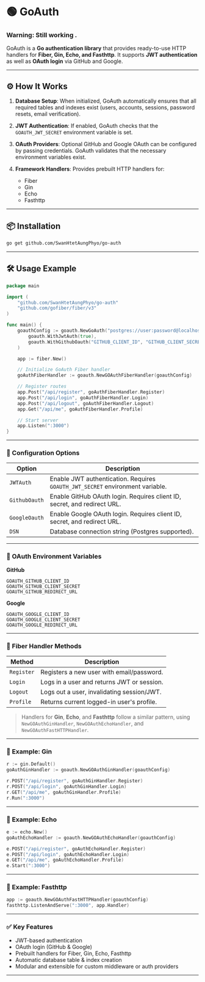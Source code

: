 

# 🟢 GoAuth

### Warning: Still working .

GoAuth is a **Go authentication library** that provides ready-to-use HTTP handlers for **Fiber, Gin, Echo, and Fasthttp**. It supports **JWT authentication** as well as **OAuth login** via GitHub and Google.

---

## ⚙ How It Works

1. **Database Setup**:
   When initialized, GoAuth automatically ensures that all required tables and indexes exist (users, accounts, sessions, password resets, email verification).

2. **JWT Authentication**:
   If enabled, GoAuth checks that the `GOAUTH_JWT_SECRET` environment variable is set.

3. **OAuth Providers**:
   Optional GitHub and Google OAuth can be configured by passing credentials. GoAuth validates that the necessary environment variables exist.

4. **Framework Handlers**:
   Provides prebuilt HTTP handlers for:

    * Fiber
    * Gin
    * Echo
    * Fasthttp

---

## 📦 Installation

```bash
go get github.com/SwanHtetAungPhyo/go-auth
```

---

## 🛠 Usage Example

```go
package main

import (
	"github.com/SwanHtetAungPhyo/go-auth"
	"github.com/gofiber/fiber/v3"
)

func main() {
	goauthConfig := goauth.NewGoAuth("postgres://user:password@localhost:5432/mydb",
		goauth.WithJwtAuth(true),
		goauth.WithGithubOauth("GITHUB_CLIENT_ID", "GITHUB_CLIENT_SECRET", "http://localhost:3000/callback", ""),
	)

	app := fiber.New()

	// Initialize GoAuth Fiber handler
	goAuthFiberHandler := goauth.NewGOAuthFiberHandler(goauthConfig)

	// Register routes
	app.Post("/api/register", goAuthFiberHandler.Register)
	app.Post("/api/login", goAuthFiberHandler.Login)
	app.Post("/api/logout", goAuthFiberHandler.Logout)
	app.Get("/api/me", goAuthFiberHandler.Profile)

	// Start server
	app.Listen(":3000")
}
```

---

### 🔹 Configuration Options

| Option        | Description                                                                   |
| ------------- | ----------------------------------------------------------------------------- |
| `JWTAuth`     | Enable JWT authentication. Requires `GOAUTH_JWT_SECRET` environment variable. |
| `GithubOauth` | Enable GitHub OAuth login. Requires client ID, secret, and redirect URL.      |
| `GoogleOauth` | Enable Google OAuth login. Requires client ID, secret, and redirect URL.      |
| `DSN`         | Database connection string (Postgres supported).                              |

---

### 🔹 OAuth Environment Variables

**GitHub**

```
GOAUTH_GITHUB_CLIENT_ID
GOAUTH_GITHUB_CLIENT_SECRET
GOAUTH_GITHUB_REDIRECT_URL
```

**Google**

```
GOAUTH_GOOGLE_CLIENT_ID
GOAUTH_GOOGLE_CLIENT_SECRET
GOAUTH_GOOGLE_REDIRECT_URL
```

---

### 🔹 Fiber Handler Methods

| Method     | Description                                |
| ---------- | ------------------------------------------ |
| `Register` | Registers a new user with email/password.  |
| `Login`    | Logs in a user and returns JWT or session. |
| `Logout`   | Logs out a user, invalidating session/JWT. |
| `Profile`  | Returns current logged-in user's profile.  |

> Handlers for **Gin**, **Echo**, and **Fasthttp** follow a similar pattern, using `NewGOAuthGinHandler`, `NewGOAuthEchoHandler`, and `NewGOAuthFastHTTPHandler`.

---

### 🔹 Example: Gin

```go
r := gin.Default()
goAuthGinHandler := goauth.NewGOAuthGinHandler(goauthConfig)

r.POST("/api/register", goAuthGinHandler.Register)
r.POST("/api/login", goAuthGinHandler.Login)
r.GET("/api/me", goAuthGinHandler.Profile)
r.Run(":3000")
```

---

### 🔹 Example: Echo

```go
e := echo.New()
goAuthEchoHandler := goauth.NewGOAuthEchoHandler(goauthConfig)

e.POST("/api/register", goAuthEchoHandler.Register)
e.POST("/api/login", goAuthEchoHandler.Login)
e.GET("/api/me", goAuthEchoHandler.Profile)
e.Start(":3000")
```

---

### 🔹 Example: Fasthttp

```go
app := goauth.NewGOAuthFastHTTPHandler(goauthConfig)
fasthttp.ListenAndServe(":3000", app.Handler)
```

---

### ✅ Key Features

* JWT-based authentication
* OAuth login (GitHub & Google)
* Prebuilt handlers for Fiber, Gin, Echo, Fasthttp
* Automatic database table & index creation
* Modular and extensible for custom middleware or auth providers

---
